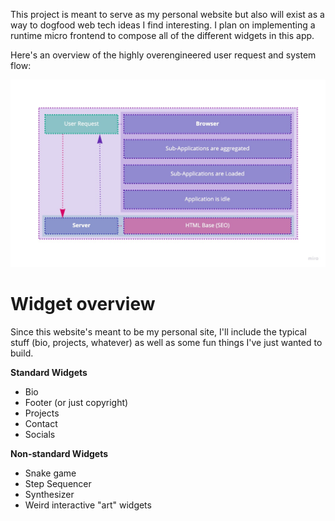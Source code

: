 This project is meant to serve as my personal website but also will exist as a way to dogfood web tech ideas I find interesting.  I plan on implementing a runtime micro frontend to compose all of the different widgets in this app.

Here's an overview of the highly overengineered user request and system flow:

<img src="./.docs/request-flow.jpg">

# Widget overview
Since this website's meant to be my personal site, I'll include the typical stuff (bio, projects, whatever) as well as some fun things I've just wanted to build.

**Standard Widgets**
- Bio
- Footer (or just copyright)
- Projects
- Contact
- Socials

**Non-standard Widgets**
- Snake game
- Step Sequencer
- Synthesizer
- Weird interactive "art" widgets